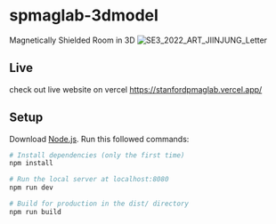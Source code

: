 # spmaglab-3dmodel
Magnetically Shielded Room in 3D
![SE3_2022_ART_JIINJUNG_Letter](https://user-images.githubusercontent.com/87342008/226774595-c8d778eb-5075-4f18-866a-e42807042b17.png)


## Live
check out live website on vercel
https://stanfordpmaglab.vercel.app/

## Setup
Download [Node.js](https://nodejs.org/en/download/).
Run this followed commands:

``` bash
# Install dependencies (only the first time)
npm install

# Run the local server at localhost:8080
npm run dev

# Build for production in the dist/ directory
npm run build
```
